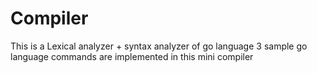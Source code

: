 # Compiler
This is a Lexical analyzer + syntax analyzer of go language 
3 sample go language commands are implemented in this mini compiler
